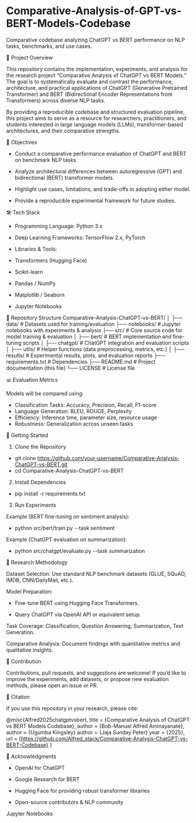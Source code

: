 # Comparative-Analysis-of-GPT-vs-BERT-Models-Codebase
Comparative codebase analyzing ChatGPT vs BERT performance on NLP tasks, benchmarks, and use cases.


📌 Project Overview

This repository contains the implementation, experiments, and analysis for the research project “Comparative Analysis of ChatGPT vs BERT Models.”
The goal is to systematically evaluate and contrast the performance, architecture, and practical applications of ChatGPT (Generative Pretrained Transformer) and BERT (Bidirectional Encoder Representations from Transformers) across diverse NLP tasks.

By providing a reproducible codebase and structured evaluation pipeline, this project aims to serve as a resource for researchers, practitioners, and students interested in large language models (LLMs), transformer-based architectures, and their comparative strengths.

🎯 Objectives

- Conduct a comparative performance evaluation of ChatGPT and BERT on benchmark NLP tasks.

- Analyze architectural differences between autoregressive (GPT) and bidirectional (BERT) transformer models.

- Highlight use cases, limitations, and trade-offs in adopting either model.

- Provide a reproducible experimental framework for future studies.

🛠️ Tech Stack

- Programming Language: Python 3.x

- Deep Learning Frameworks: TensorFlow 2.x, PyTorch

- Libraries & Tools:

- Transformers (Hugging Face)

- Scikit-learn

- Pandas / NumPy

- Matplotlib / Seaborn

- Jupyter Notebooks

📂 Repository Structure
Comparative-Analysis-ChatGPT-vs-BERT/
│
├── data/                # Datasets used for training/evaluation
├── notebooks/           # Jupyter notebooks with experiments & analysis
├── src/                 # Core source code for model training & evaluation
│   ├── bert/            # BERT implementation and fine-tuning scripts
│   ├── chatgpt/         # ChatGPT integration and evaluation scripts
│   ├── utils/           # Helper functions (data preprocessing, metrics, etc.)
│
├── results/             # Experimental results, plots, and evaluation reports
├── requirements.txt     # Dependencies
├── README.md            # Project documentation (this file)
└── LICENSE              # License file

📊 Evaluation Metrics

Models will be compared using:

- Classification Tasks: Accuracy, Precision, Recall, F1-score
- Language Generation: BLEU, ROUGE, Perplexity
- Efficiency: Inference time, parameter size, resource usage
- Robustness: Generalization across unseen tasks

🚀 Getting Started
1. Clone the Repository
- git clone https://github.com/your-username/Comparative-Analysis-ChatGPT-vs-BERT.git
- cd Comparative-Analysis-ChatGPT-vs-BERT

2. Install Dependencies
- pip install -r requirements.txt

3. Run Experiments

Example (BERT fine-tuning on sentiment analysis):

- python src/bert/train.py --task sentiment

Example (ChatGPT evaluation on summarization):

- python src/chatgpt/evaluate.py --task summarization

📑 Research Methodology

Dataset Selection: Use standard NLP benchmark datasets (GLUE, SQuAD, IMDB, CNN/DailyMail, etc.).

Model Preparation:

  - Fine-tune BERT using Hugging Face Transformers.

  - Query ChatGPT via OpenAI API or equivalent setup.

Task Coverage: Classification, Question Answering, Summarization, Text Generation.

Comparative Analysis: Document findings with quantitative metrics and qualitative insights.


🤝 Contribution

Contributions, pull requests, and suggestions are welcome! If you’d like to improve the experiments, add datasets, or propose new evaluation methods, please open an issue or PR.

📢 Citation

If you use this repository in your research, please cite:

@misc{Alfred2025chatgptvsbert,
  title   = {Comparative Analysis of ChatGPT vs BERT Models Codebase},
  author  = {Bob-Manuel Alfred Aminayanate},
  author  = {Ugumba Kingsley}
  author  = {Jaja Sunday Peter}
  year    = {2025},
  url     = {https://github.com/Alfred_stack/Comparative-Analysis-ChatGPT-vs-BERT-Codebase}
}

🌟 Acknowledgments

- OpenAI for ChatGPT

- Google Research for BERT

- Hugging Face for providing robust transformer libraries

- Open-source contributors & NLP community



Jupyter Notebooks
